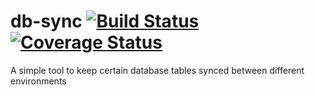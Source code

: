 db-sync [![Build Status](https://travis-ci.org/kaesetoast/db-sync.svg?branch=master)](https://travis-ci.org/kaesetoast/db-sync) [![Coverage Status](https://coveralls.io/repos/kaesetoast/db-sync/badge.png?branch=master)](https://coveralls.io/r/kaesetoast/db-sync?branch=master)
=======

A simple tool to keep certain database tables synced between different environments
